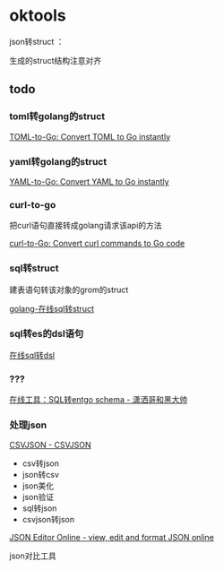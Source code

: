 # oktools

json转struct
：


生成的struct结构注意对齐

## todo

### toml转golang的struct

[TOML-to-Go: Convert TOML to Go instantly](https://xuri.me/toml-to-go/)

### yaml转golang的struct

[YAML-to-Go: Convert YAML to Go instantly](https://zhwt.github.io/yaml-to-go/)

### curl-to-go

把curl语句直接转成golang请求该api的方法

[curl-to-Go: Convert curl commands to Go code](https://mholt.github.io/curl-to-go/)

### sql转struct

建表语句转该对象的grom的struct

[golang-在线sql转struct](http://sql2struct.atotoa.com/)


### sql转es的dsl语句

[在线sql转dsl](http://sql2dsl.atotoa.com/)


### ???

[在线工具：SQL转entgo schema - 潇洒哥和黑大帅](https://printlove.cn/tools/sql2ent)


### 处理json

[CSVJSON - CSVJSON](https://csvjson.com/)

- csv转json
- json转csv
- json美化
- json验证
- sql转json
- csvjson转json


[JSON Editor Online - view, edit and format JSON online](https://jsoneditoronline.org/)

json对比工具